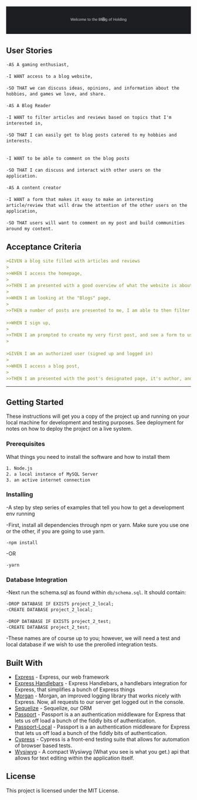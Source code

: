 ![logo](images\blog_of_holding.png)
## User Stories 
```
-AS A gaming enthusiast,

-I WANT access to a blog website,

-SO THAT we can discuss ideas, opinions, and information about the hobbies, and games we love, and share.

-AS A Blog Reader

-I WANT to filter articles and reviews based on topics that I'm interested in,

-SO THAT I can easily get to blog posts catered to my hobbies and interests.


-I WANT to be able to comment on the blog posts

-SO THAT I can discuss and interact with other users on the application.

-AS A content creator

-I WANT a form that makes it easy to make an interesting article/review that will draw the attention of the other users on the application,

-SO THAT users will want to comment on my post and build communities around my content.
```

## Acceptance Criteria

```md
>GIVEN a blog site filled with articles and reviews
>
>>WHEN I access the homepage,
>
>>THEN I am presented with a good overview of what the website is about, what I'll be able to do, a greeting to the website, and instructions to sign up and/or log in to have the best experience.
>
>>WHEN I am looking at the "Blogs" page,
>
>>THEN a number of posts are presented to me, I am able to then filter further by articles and reviews which will display a number of posts designated to those 2 categories.

>>WHEN I sign up,
>
>>THEN I am prompted to create my very first post, and see a form to use to easily create said post. It includes a Title, Body, Image, and the option to label it as an article or a review.
>

>GIVEN I am an authorized user (signed up and logged in)
>
>>WHEN I access a blog post,
>
>>THEN I am presented with the post's designated page, it's author, and any comments associated with the post. I can also add my own comment below the post with the use of a text editor to make my comment stand out.

```
- - -


## Getting Started

These instructions will get you a copy of the project up and running on your local machine for development and testing purposes. See deployment for notes on how to deploy the project on a live system.

### Prerequisites

What things you need to install the software and how to install them

```
1. Node.js 
2. a local instance of MySQL Server 
3. an active internet connection
```

### Installing

-A step by step series of examples that tell you how to get a development env running

-First, install all dependencies through npm or yarn. Make sure you use one or the other, if you are going to use yarn. 

```
-npm install
```
-OR 

```
-yarn 
```
### Database Integration

-Next run the schema.sql as found within `db/schema.sql`. It should contain: 
```
-DROP DATABASE IF EXISTS project_2_local;
-CREATE DATABASE project_2_local;

-DROP DATABASE IF EXISTS project_2_test;
-CREATE DATABASE project_2_test;
```
-These names are of course up to you; however, we will need a test and local database if we wish to use the prerolled integration tests. 



## Built With

* [Express](https://expressjs.com/) - Express, our web framework
* [Express Handlebars](https://www.npmjs.com/package/express-handlebars) - Express Handlebars, a handlebars integration for Express, that simplifies a bunch of Express things
* [Morgan](https://www.npmjs.com/package/morgan) - Morgan, an improved logging library that works nicely with Express. Now, all requests to our server get logged out in the console. 
* [Sequelize](https://sequelize.org/) - Sequelize, our ORM
* [Passport](https://www.npmjs.com/package/passport) - Passport is a an authentication middleware for Express that lets us off load a bunch of the fiddly bits of authentication. 
* [Passport-Local](https://www.npmjs.com/package/passport-local) - Passport is a an authentication middleware for Express that lets us off load a bunch of the fiddly bits of authentication. 
* [Cypress](https://www.cypress.io/) - Cypress is a front-end testing suite that allows for automation of browser based tests.
* [Wysiwyg](https://mindmup.github.io/bootstrap-wysiwyg/) - A compact Wysiwyg (What you see is what you get.) api that allows for text editing within the application itself.
## License

This project is licensed under the MIT License.


